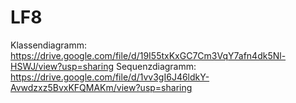 # LF8

Klassendiagramm: https://drive.google.com/file/d/19I55txKxGC7Cm3VqY7afn4dk5Nl-HSWJ/view?usp=sharing
Sequenzdiagramm: https://drive.google.com/file/d/1vv3gI6J46ldkY-Avwdzxz5BvxKFQMAKm/view?usp=sharing

